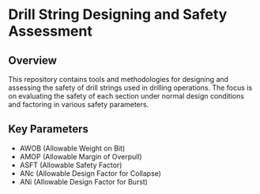 # Drill String Designing and Safety Assessment

## Overview

This repository contains tools and methodologies for designing and assessing the safety of drill strings used in drilling operations. The focus is on evaluating the safety of each section under normal design conditions and factoring in various safety parameters.

## Key Parameters

- AWOB (Allowable Weight on Bit)
- AMOP (Allowable Margin of Overpull)
- ASFT (Allowable Safety Factor)
- ANc (Allowable Design Factor for Collapse)
- ANi (Allowable Design Factor for Burst)
